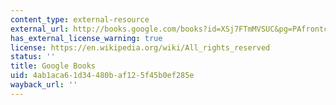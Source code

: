 ```yaml
---
content_type: external-resource
external_url: http://books.google.com/books?id=XSj7FTmMVSUC&pg=PAfrontcover
has_external_license_warning: true
license: https://en.wikipedia.org/wiki/All_rights_reserved
status: ''
title: Google Books
uid: 4ab1aca6-1d34-480b-af12-5f45b0ef285e
wayback_url: ''
---
```

